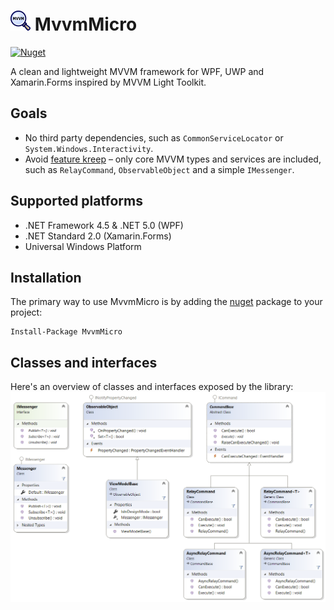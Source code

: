 # <img src="src/MvvmMicro/icon.png" alt="logo" width="32" height="32" /> MvvmMicro
<a href="https://www.nuget.org/packages/MvvmMicro" target="_blank"><img alt="Nuget" src="https://img.shields.io/nuget/v/MvvmMicro" /></a>

A clean and lightweight MVVM framework for WPF, UWP and Xamarin.Forms inspired by MVVM Light Toolkit.

## Goals
- No third party dependencies, such as `CommonServiceLocator` or `System.Windows.Interactivity`.
- Avoid [feature kreep](https://en.wikipedia.org/wiki/Feature_creep) – only core MVVM types and services are included, such as `RelayCommand`, `ObservableObject` and a simple `IMessenger`.

## Supported platforms
- .NET Framework 4.5 & .NET 5.0 (WPF)
- .NET Standard 2.0 (Xamarin.Forms)
- Universal Windows Platform

## Installation
The primary way to use MvvmMicro is by adding the [nuget](https://www.nuget.org/packages/MvvmMicro) package to your project:
```
Install-Package MvvmMicro
```

## Classes and interfaces
Here's an overview of classes and interfaces exposed by the library:
![Class diagram](src/MvvmMicro/Diagrams/ClassDiagram.png)
